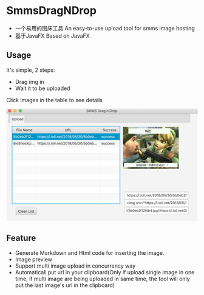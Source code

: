 # SmmsDragNDrop
* 一个易用的图床工具 An easy-to-use upload tool for smms image hosting
* 基于JavaFX Based on JavaFX

## Usage

It's simple, 2 steps:

* Drag img in
* Wait it to be uploaded

Click images in the table to see details 

![WX20180530-222103@2x](https://github.com/JohnDing1995/SmmsDragNDrop/blob/master/img/WX20180530-222103%402x.png)

## Feature

* Generate Markdown and Html code for inserting the image.
* Image preview
* Support multi image upload in concurrency way
* Automaticall put url in your clipboard(Only if upload single image in one time, if multi image are being uploaded in same time, the tool will only put the last image's url in the clipboard)
